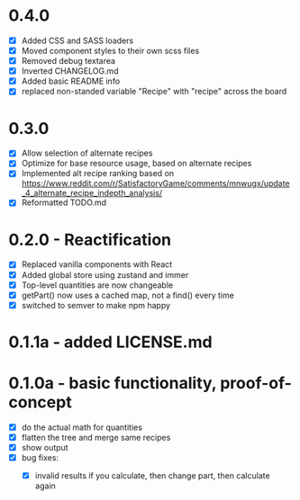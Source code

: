 # 0.4.0
- [x] Added CSS and SASS loaders
- [x] Moved component styles to their own scss files
- [x] Removed debug textarea
- [x] Inverted CHANGELOG.md
- [x] Added basic README info
- [x] replaced non-standed variable "Recipe" with "recipe" across the board

# 0.3.0
- [x] Allow selection of alternate recipes
- [x] Optimize for base resource usage, based on alternate recipes
- [x] Implemented alt recipe ranking based on <https://www.reddit.com/r/SatisfactoryGame/comments/mnwugx/update_4_alternate_recipe_indepth_analysis/>
- [x] Reformatted TODO.md

# 0.2.0 - Reactification
- [x] Replaced vanilla components with React
- [x] Added global store using zustand and immer
- [x] Top-level quantities are now changeable
- [x] getPart() now uses a cached map, not a find() every time
- [x] switched to semver to make npm happy

# 0.1.1a - added LICENSE.md

# 0.1.0a - basic functionality, proof-of-concept
- [x] do the actual math for quantities
- [x] flatten the tree and merge same recipes
- [x] show output
- [x] bug fixes:
  - [x] invalid results if you calculate, then change part, then calculate again

